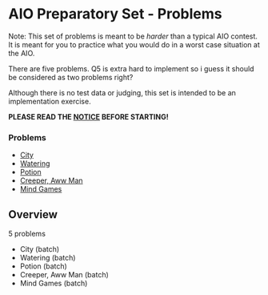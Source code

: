 # AIO Preparatory Set - Problems

Note: This set of problems is meant to be *harder* than a typical AIO contest. It is meant for you to practice what you would do in a worst case situation at the AIO.

There are five problems. Q5 is extra hard to implement so i guess it should be considered as two problems right?

Although there is no test data or judging, this set is intended to be an implementation exercise.

**PLEASE READ THE [NOTICE](notice) BEFORE STARTING!**

### Problems

- [City](city/statement)
- [Watering](watering/statement)
- [Potion](potion/statement)
- [Creeper, Aww Man](creeper/statement)
- [Mind Games](mind/statement)

## Overview

5 problems

- City (batch)
- Watering (batch)
- Potion (batch)
- Creeper, Aww Man (batch)
- Mind Games (batch)